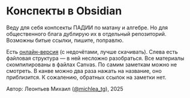 # Конспекты в Obsidian

Веду для себя конпсекты ПАДИИ по матану и алгебре. Но для общественного блага дублирую их в отдельный репозиторий. Возможны битые ссылки, пишите, поправлю.

Есть [онлайн-версия](http://leamich.github.io/hse_conspects_course1/) (с недочётами, лучше скачивать). Слева есть файловая структура — в ней несложно разобраться. Все материалы скомпилированы в файлах Canvas. По самим заметкам можно не смотреть. В канве можно два раза нажать на название, оно приблизится. К сожалению, обратных ссылок на заметки нет.

Автор: Леонтьев Михаил ([@michlea_tg](https://t.me/michlea_tg)), 2025
